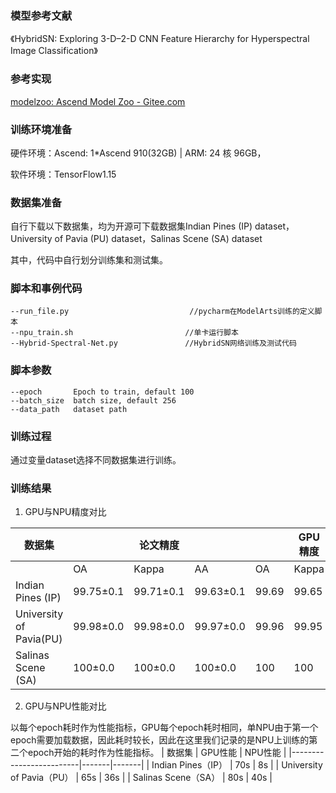 ### **模型参考文献**

《HybridSN: Exploring 3-D–2-D CNN Feature Hierarchy for Hyperspectral Image Classification》

### **参考实现**

[modelzoo: Ascend Model Zoo - Gitee.com](https://gitee.com/ascend/ModelZoo-TensorFlow/tree/master/TensorFlow/contrib/cv/HybridSN_ID1160_for_TensorFlow)

### **训练环境准备**

硬件环境：Ascend: 1*Ascend 910(32GB) | ARM: 24 核 96GB，

软件环境：TensorFlow1.15

### **数据集准备**

自行下载以下数据集，均为开源可下载数据集Indian Pines (IP) dataset，University of Pavia (PU) dataset，Salinas Scene (SA) dataset

其中，代码中自行划分训练集和测试集。

### **脚本和事例代码**

```
--run_file.py                           //pycharm在ModelArts训练的定义脚本
--npu_train.sh                         //单卡运行脚本
--Hybrid-Spectral-Net.py               //HybridSN网络训练及测试代码
```

### **脚本参数**

```
--epoch       Epoch to train, default 100
--batch_size  batch size, default 256
--data_path   dataset path
```



### **训练过程**

通过变量dataset选择不同数据集进行训练。

### **训练结果**
1. GPU与NPU精度对比


| 数据集                  |           | 论文精度  |           |       | GPU精度 |       |       | NPU精度 |       |
| ----------------------- | --------- | --------- | --------- | ----- | ------- | ----- | ----- | ------- | ----- |
|                         | OA        | Kappa     | AA        | OA    | Kappa   | AA    | OA    | Kappa   | AA    |
| Indian Pines (IP)       | 99.75±0.1 | 99.71±0.1 | 99.63±0.1 | 99.69 | 99.65   | 99.79 | 99.65 | 99.61   | 99.64 |
| University of Pavia(PU) | 99.98±0.0 | 99.98±0.0 | 99.97±0.0 | 99.96 | 99.95   | 99.91 | 99.98 | 99.97   | 99.92 |
| Salinas Scene (SA)      | 100±0.0   | 100±0.0   | 100±0.0   | 100   | 100     | 100   | 100   | 100     | 100   |
2. GPU与NPU性能对比

以每个epoch耗时作为性能指标，GPU每个epoch耗时相同，单NPU由于第一个epoch需要加载数据，因此耗时较长，因此在这里我们记录的是NPU上训练的第二个epoch开始的耗时作为性能指标。
| 数据集                     | GPU性能 | NPU性能 |
|-------------------------|-------|-------|
| Indian Pines（IP）        | 70s   | 8s    |
| University of Pavia（PU） | 65s   | 36s   |
| Salinas Scene（SA）       | 80s   | 40s   |










